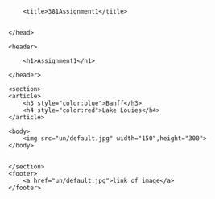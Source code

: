 <!doctype html>
<style>
header{
    text-align: center;
    
}
section{
    display: flex;
    justify-content:center;
}
article{
    margin-left:50px;
    margin-right:270px;
}
footer{
    text-align: center;
}

</style>
<html>
    <head>
        <meta charset="utf-8">

        <title>381Assignment1</title>


    </head>

    <header>

        <h1>Assignment1</h1>
        
    </header>

    <section>
    <article>
        <h3 style="color:blue">Banff</h3>
        <h4 style="color:red">Lake Louies</h4>
    </article>

    <body>
        <img src="un/default.jpg" width="150",height="300">
    </body>

    
    </section>
    <footer>
        <a href="un/default.jpg">link of image</a>
    </footer>

</html>
